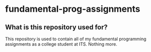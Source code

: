 # fundamental-prog-assignments

## What is this repository used for?

This repository is used to contain all of my fundamental programming assignments
as a college student at ITS. Nothing more.
